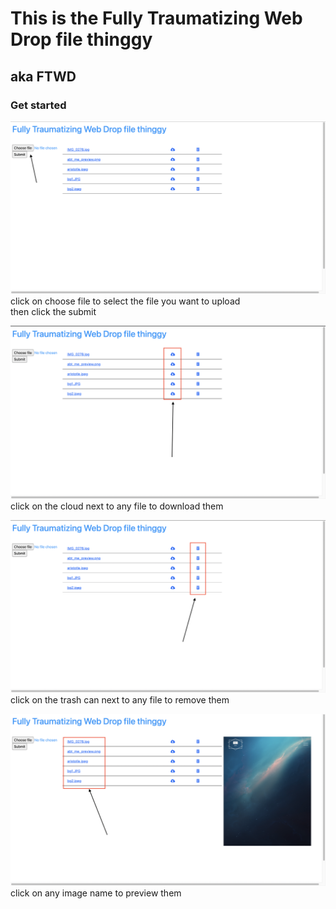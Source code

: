 # This is the Fully Traumatizing Web Drop file thinggy  
## aka FTWD  

### Get started  
![upload](./upload.png)  
click on choose file to select the file you want to upload  
then click the submit  

![download](./download.png)  
click on the cloud next to any file to download them  

![remove](./delete.png)  
click on the trash can next to any file to remove them  

![preview](./preview.png)  
click on any image name to preview them